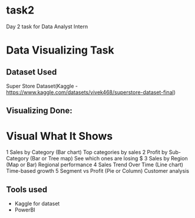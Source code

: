 # task2
Day 2 task for Data Analyst Intern

# Data Visualizing Task

## Dataset Used
Super Store Dataset(Kaggle - https://www.kaggle.com/datasets/vivek468/superstore-dataset-final)

## Visualizing Done:
#	Visual	                                    What It Shows
1	Sales by Category (Bar chart)	              Top categories by sales
2	Profit by Sub-Category (Bar or Tree map)	  See which ones are losing $
3	Sales by Region (Map or Bar)	              Regional performance
4	Sales Trend Over Time (Line chart)	        Time-based growth
5	Segment vs Profit (Pie or Column)	          Customer analysis

## Tools used
- Kaggle for dataset
- PowerBI
